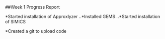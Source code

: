 ##Week 1 Progress Report

*Started installation of Approxlyzer
..*Installed GEMS
..*Started installation of SIMICS

*Created a git to upload code